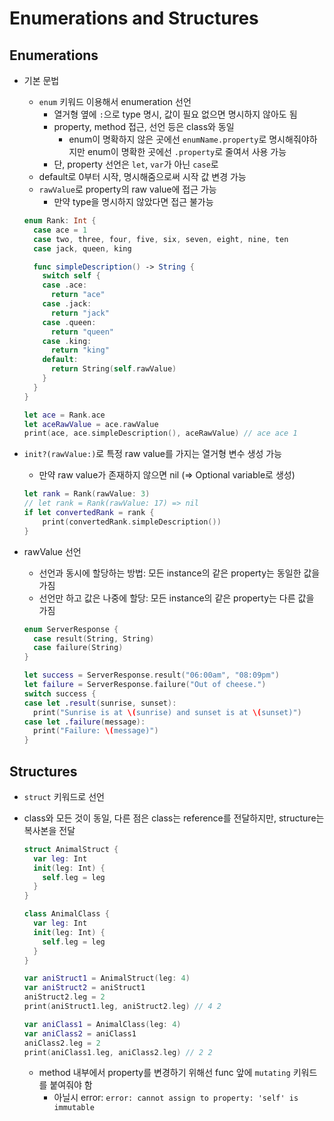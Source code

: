# Enumerations and Structures

## Enumerations

- 기본 문법

  - `enum` 키워드 이용해서 enumeration 선언
    - 열거형 옆에 `:`으로 type 명시, 값이 필요 없으면 명시하지 않아도 됨
    - property, method 접근, 선언 등은 class와 동일
      - enum이 명확하지 않은 곳에선 `enumName.property`로 명시해줘야하지만 enum이 명확한 곳에선 `.property`로 줄여서 사용 가능
    - 단, property 선언은 `let`, `var`가 아닌 `case`로
  - default로 0부터 시작, 명시해줌으로써 시작 값 변경 가능
  - `rawValue`로 property의 raw value에 접근 가능
    - 만약 type을 명시하지 않았다면 접근 불가능

  ```swift
  enum Rank: Int {
    case ace = 1
    case two, three, four, five, six, seven, eight, nine, ten
    case jack, queen, king

    func simpleDescription() -> String {
      switch self {
      case .ace:
        return "ace"
      case .jack:
        return "jack"
      case .queen:
        return "queen"
      case .king:
        return "king"
      default:
        return String(self.rawValue)
      }
    }
  }

  let ace = Rank.ace
  let aceRawValue = ace.rawValue
  print(ace, ace.simpleDescription(), aceRawValue) // ace ace 1
  ```

- `init?(rawValue:)`로 특정 raw value를 가지는 열거형 변수 생성 가능

  - 만약 raw value가 존재하지 않으면 nil (=> Optional variable로 생성)

  ```swift
  let rank = Rank(rawValue: 3)
  // let rank = Rank(rawValue: 17) => nil
  if let convertedRank = rank {
      print(convertedRank.simpleDescription())
  }
  ```

- rawValue 선언

  - 선언과 동시에 할당하는 방법: 모든 instance의 같은 property는 동일한 값을 가짐
  - 선언만 하고 값은 나중에 할당: 모든 instance의 같은 property는 다른 값을 가짐

  ```swift
  enum ServerResponse {
    case result(String, String)
    case failure(String)
  }

  let success = ServerResponse.result("06:00am", "08:09pm")
  let failure = ServerResponse.failure("Out of cheese.")
  switch success {
  case let .result(sunrise, sunset):
    print("Sunrise is at \(sunrise) and sunset is at \(sunset)")
  case let .failure(message):
    print("Failure: \(message)")
  }
  ```

## Structures

- `struct` 키워드로 선언
- class와 모든 것이 동일, 다른 점은 class는 reference를 전달하지만, structure는 복사본을 전달

  ```swift
  struct AnimalStruct {
    var leg: Int
    init(leg: Int) {
      self.leg = leg
    }
  }

  class AnimalClass {
    var leg: Int
    init(leg: Int) {
      self.leg = leg
    }
  }

  var aniStruct1 = AnimalStruct(leg: 4)
  var aniStruct2 = aniStruct1
  aniStruct2.leg = 2
  print(aniStruct1.leg, aniStruct2.leg) // 4 2

  var aniClass1 = AnimalClass(leg: 4)
  var aniClass2 = aniClass1
  aniClass2.leg = 2
  print(aniClass1.leg, aniClass2.leg) // 2 2
  ```

  - method 내부에서 property를 변경하기 위해선 func 앞에 `mutating` 키워드를 붙여줘야 함
    - 아닐시 error: `error: cannot assign to property: 'self' is immutable`
